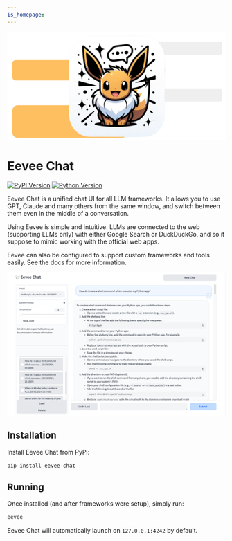 ```yaml
---
is_homepage:
---
```


![banner](images/social_banner.png)

# Eevee Chat

[![PyPI Version](https://img.shields.io/pypi/v/eevee-chat?style=for-the-badge)](https://pypi.org/project/eevee-chat/)
[![Python Version](https://img.shields.io/pypi/pyversions/eevee-chat.svg?style=for-the-badge)](https://pypi.org/project/eevee-chat/)

Eevee Chat is a unified chat UI for all LLM frameworks. It allows you to use GPT, Claude and many others from the same window, and switch between them even in the middle of a conversation.

Using Eevee is simple and intuitive. LLMs are connected to the web (supporting LLMs only) with either Google Search or DuckDuckGo, and so it suppose to mimic working with the official web apps.

Eevee can also be configured to support custom frameworks and tools easily. See the docs for more information.

![screenshot](images/screenshot.png)

## Installation
Install Eevee Chat from PyPi:
```bash
pip install eevee-chat
```

## Running
Once installed (and after frameworks were setup), simply run:
```bash
eevee
```
Eevee Chat will automatically launch on `127.0.0.1:4242` by default.
